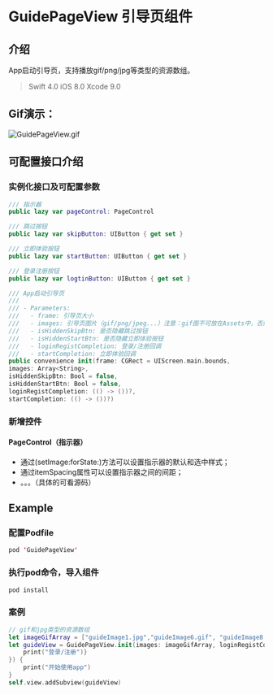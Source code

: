 # GuidePageView 引导页组件
## 介绍
App启动引导页，支持播放gif/png/jpg等类型的资源数组。


> Swift 4.0
> iOS 8.0
> Xcode 9.0

## Gif演示：

![GuidePageView.gif](http://upload-images.jianshu.io/upload_images/877439-71f9a9a8c30aa7ec.gif?imageMogr2/auto-orient/strip%7CimageView2/2/w/1240)


## 可配置接口介绍

### 实例化接口及可配置参数

```Swift
/// 指示器
public lazy var pageControl: PageControl

/// 跳过按钮
public lazy var skipButton: UIButton { get set }

/// 立即体验按钮
public lazy var startButton: UIButton { get set }

/// 登录注册按钮
public lazy var logtinButton: UIButton { get set }

/// App启动引导页
///
/// - Parameters:
///   - frame: 引导页大小
///   - images: 引导页图片（gif/png/jpeg...）注意：gif图不可放在Assets中，否则加载不出来（建议引导页的图片都不要放在Assets文件中，因为使用imageName加载时，系统会缓存图片，造成内存暴增）
///   - isHiddenSkipBtn: 是否隐藏跳过按钮
///   - isHiddenStartBtn: 是否隐藏立即体验按钮
///   - loginRegistCompletion: 登录/注册回调
///   - startCompletion: 立即体验回调
public convenience init(frame: CGRect = UIScreen.main.bounds,
images: Array<String>,
isHiddenSkipBtn: Bool = false,
isHiddenStartBtn: Bool = false,
loginRegistCompletion: (() -> ())?,
startCompletion: (() -> ())?)

```

### 新增控件
#### PageControl（指示器）
- 通过(setImage:forState:)方法可以设置指示器的默认和选中样式；
- 通过itemSpacing属性可以设置指示器之间的间距；
- 。。。（具体的可看源码）

## Example

### 配置Podfile

```Swift
pod 'GuidePageView'
```

### 执行pod命令，导入组件

```Swift
pod install
```
### 案例

```Swift
// gif和jpg类型的资源数组
let imageGifArray = ["guideImage1.jpg","guideImage6.gif", "guideImage8.gif", "guideImage2.jpg","guideImage7.gif", "guideImage5.jpg"]
let guideView = GuidePageView.init(images: imageGifArray, loginRegistCompletion: {
    print("登录/注册")}
}) {
    print("开始使用app")
}
self.view.addSubview(guideView)
```
